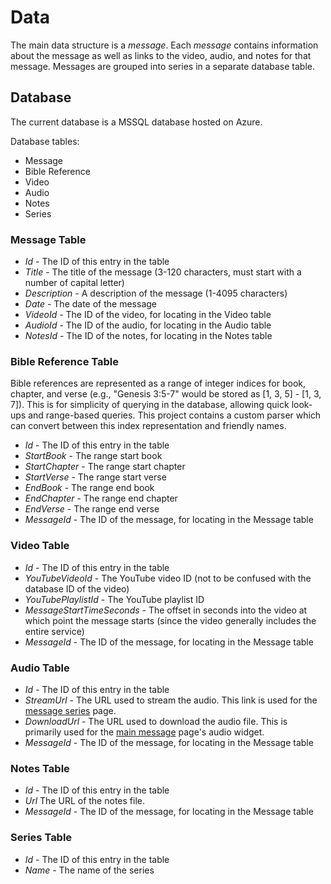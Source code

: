 # Data

The main data structure is a *message*. Each *message* contains information about the message as well as links to the video, audio, and notes for that message. Messages are grouped into series in a separate database table.

## Database

The current database is a MSSQL database hosted on Azure. 

Database tables:
* Message
* Bible Reference
* Video
* Audio
* Notes
* Series

### Message Table
* *Id* - The ID of this entry in the table
* *Title* - The title of the message (3-120 characters, must start with a number of capital letter)
* *Description* - A description of the message (1-4095 characters)
* *Date* - The date of the message
* *VideoId* - The ID of the video, for locating in the Video table
* *AudioId* - The ID of the audio, for locating in the Audio table
* *NotesId* - The ID of the notes, for locating in the Notes table

### Bible Reference Table
Bible references are represented as a range of integer indices for book, chapter, and verse (e.g., "Genesis 3:5-7" would be stored as [1, 3, 5] - [1, 3, 7]). This is for simplicity of querying in the database, allowing quick look-ups and range-based queries. This project contains a custom parser which can convert between this index representation and friendly names.
* *Id* - The ID of this entry in the table
* *StartBook* - The range start book
* *StartChapter* - The range start chapter
* *StartVerse* - The range start verse
* *EndBook* - The range end book
* *EndChapter* - The range end chapter
* *EndVerse* - The range end verse
* *MessageId* - The ID of the message, for locating in the Message table

### Video Table
* *Id* - The ID of this entry in the table
* *YouTubeVideoId* - The YouTube video ID (not to be confused with the database ID of the video)
* *YouTubePlaylistId* - The YouTube playlist ID
* *MessageStartTimeSeconds* - The offset in seconds into the video at which point the message starts (since the video generally includes the entire service)
* *MessageId* - The ID of the message, for locating in the Message table

### Audio Table
* *Id* - The ID of this entry in the table
* *StreamUrl* - The URL used to stream the audio. This link is used for the [message series](description-website-code.md#Message-Series-Pages) page.
* *DownloadUrl* - The URL used to download the audio file. This is primarily used for the [main message](description-website-code.md#Messages-Front-Page) page's audio widget.
* *MessageId* - The ID of the message, for locating in the Message table

### Notes Table
* *Id* - The ID of this entry in the table
* *Url* The URL of the notes file.
* *MessageId* - The ID of the message, for locating in the Message table

### Series Table
* *Id* - The ID of this entry in the table
* *Name* - The name of the series


